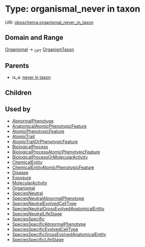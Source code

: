 
# Type: organismal_never in taxon




URI: [oboschema:organismal_never_in_taxon](http://purl.obolibrary.org/oboschema/organismal_never_in_taxon)


## Domain and Range

[Organismal](Organismal.md) ->  <sub>OPT</sub> [OrganismTaxon](OrganismTaxon.md)

## Parents

 *  is_a: [never in taxon](never_in_taxon.md)

## Children


## Used by

 * [AbnormalPhenotype](AbnormalPhenotype.md)
 * [AnatomicalAtomicPhenotypicFeature](AnatomicalAtomicPhenotypicFeature.md)
 * [AtomicPhenotypicFeature](AtomicPhenotypicFeature.md)
 * [AtomicTrait](AtomicTrait.md)
 * [AtomicTraitOrPhenotypicFeature](AtomicTraitOrPhenotypicFeature.md)
 * [BiologicalProcess](BiologicalProcess.md)
 * [BiologicalProcessAtomicPhenotypicFeature](BiologicalProcessAtomicPhenotypicFeature.md)
 * [BiologicalProcessOrMolecularActivity](BiologicalProcessOrMolecularActivity.md)
 * [ChemicalEntity](ChemicalEntity.md)
 * [ChemicalEntityAtomicPhenotypicFeature](ChemicalEntityAtomicPhenotypicFeature.md)
 * [Disease](Disease.md)
 * [Exposure](Exposure.md)
 * [MolecularActivity](MolecularActivity.md)
 * [Organismal](Organismal.md)
 * [SpeciesNeutral](SpeciesNeutral.md)
 * [SpeciesNeutralAbnormalPhenotype](SpeciesNeutralAbnormalPhenotype.md)
 * [SpeciesNeutralEvolvedCellType](SpeciesNeutralEvolvedCellType.md)
 * [SpeciesNeutralGrossEvolvedAnatomicalEntity](SpeciesNeutralGrossEvolvedAnatomicalEntity.md)
 * [SpeciesNeutralLifeStage](SpeciesNeutralLifeStage.md)
 * [SpeciesSpecific](SpeciesSpecific.md)
 * [SpeciesSpecificAbnormalPhenotype](SpeciesSpecificAbnormalPhenotype.md)
 * [SpeciesSpecificEvolvedCellType](SpeciesSpecificEvolvedCellType.md)
 * [SpeciesSpecificGrossEvolvedAnatomicalEntity](SpeciesSpecificGrossEvolvedAnatomicalEntity.md)
 * [SpeciesSpecificLifeStage](SpeciesSpecificLifeStage.md)
